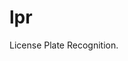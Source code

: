 # lpr
License Plate Recognition.

<!-- ## Requirements
- [Python vX](https://www.python.org/downloads/release/python-X/)
 -->

